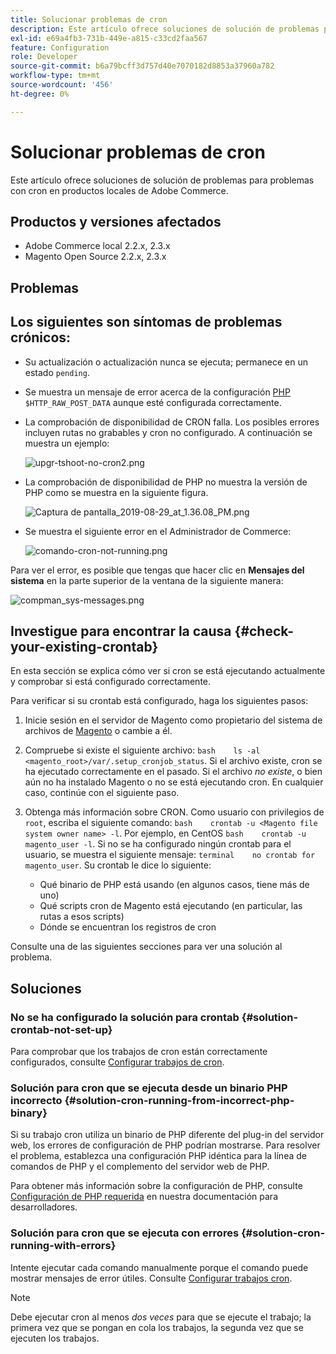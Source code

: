 ```yaml
---
title: Solucionar problemas de cron
description: Este artículo ofrece soluciones de solución de problemas para problemas con cron en productos locales de Adobe Commerce.
exl-id: e69a4fb3-731b-449e-a815-c33cd2faa567
feature: Configuration
role: Developer
source-git-commit: b6a79bcff3d757d40e7070182d8853a37960a782
workflow-type: tm+mt
source-wordcount: '456'
ht-degree: 0%

---
```


# Solucionar problemas de cron

Este artículo ofrece soluciones de solución de problemas para problemas con cron en productos locales de Adobe Commerce.

## Productos y versiones afectados

* Adobe Commerce local 2.2.x, 2.3.x
* Magento Open Source 2.2.x, 2.3.x

## Problemas

## Los siguientes son síntomas de problemas crónicos:

* Su actualización o actualización nunca se ejecuta; permanece en un estado `pending`.
* Se muestra un mensaje de error acerca de la configuración [PHP](https://glossary.magento.com/php) `$HTTP_RAW_POST_DATA` aunque esté configurada correctamente.
* La comprobación de disponibilidad de CRON falla. Los posibles errores incluyen rutas no grabables y cron no configurado. A continuación se muestra un ejemplo:

  ![upgr-tshoot-no-cron2.png](assets/upgr-tshoot-no-cron2.png)

* La comprobación de disponibilidad de PHP no muestra la versión de PHP como se muestra en la siguiente figura.

  ![Captura de pantalla_2019-08-29_at_1.36.08_PM.png](assets/Screen_Shot_2019-08-29_at_1.36.08_PM.png)

* Se muestra el siguiente error en el Administrador de Commerce:

  ![comando-cron-not-running.png](assets/compman-cron-not-running.png)

Para ver el error, es posible que tengas que hacer clic en **Mensajes del sistema** en la parte superior de la ventana de la siguiente manera:

![compman_sys-messages.png](assets/compman_sys-messages.png)

## Investigue para encontrar la causa {#check-your-existing-crontab}

En esta sección se explica cómo ver si cron se está ejecutando actualmente y comprobar si está configurado correctamente.

Para verificar si su crontab está configurado, haga los siguientes pasos:

1. Inicie sesión en el servidor de Magento como propietario del sistema de archivos de [Magento](https://devdocs.magento.com/guides/v2.3/install-gde/prereq/file-sys-perms-over.html) o cambie a él.
1. Compruebe si existe el siguiente archivo:    `bash    ls -al <magento_root>/var/.setup_cronjob_status`. Si el archivo existe, cron se ha ejecutado correctamente en el pasado. Si el archivo *no existe*, o bien aún no ha instalado Magento o no se está ejecutando cron. En cualquier caso, continúe con el siguiente paso.
1. Obtenga más información sobre CRON. Como usuario con privilegios de `root`, escriba el siguiente comando:    `bash    crontab -u <Magento file system owner name> -l`. Por ejemplo, en CentOS `bash    crontab -u magento_user -l`.  Si no se ha configurado ningún crontab para el usuario, se muestra el siguiente mensaje:    `terminal    no crontab for magento_user`. Su crontab le dice lo siguiente:

   * Qué binario de PHP está usando (en algunos casos, tiene más de uno)
   * Qué scripts cron de Magento está ejecutando (en particular, las rutas a esos scripts)
   * Dónde se encuentran los registros de cron

Consulte una de las siguientes secciones para ver una solución al problema.

## Soluciones

### No se ha configurado la solución para crontab {#solution-crontab-not-set-up}

Para comprobar que los trabajos de cron están correctamente configurados, consulte [Configurar trabajos de cron](https://devdocs.magento.com/guides/v2.3/install-gde/install/post-install-config.html#post-install-cron).

### Solución para cron que se ejecuta desde un binario PHP incorrecto {#solution-cron-running-from-incorrect-php-binary}

Si su trabajo cron utiliza un binario de PHP diferente del plug-in del servidor web, los errores de configuración de PHP podrían mostrarse. Para resolver el problema, establezca una configuración PHP idéntica para la línea de comandos de PHP y el complemento del servidor web de PHP.

Para obtener más información sobre la configuración de PHP, consulte [Configuración de PHP requerida](https://devdocs.magento.com/guides/v2.3/install-gde/prereq/php-settings.html) en nuestra documentación para desarrolladores.

### Solución para cron que se ejecuta con errores {#solution-cron-running-with-errors}

Intente ejecutar cada comando manualmente porque el comando puede mostrar mensajes de error útiles. Consulte [Configurar trabajos cron](https://devdocs.magento.com/guides/v2.3/install-gde/install/post-install-config.html#post-install-cron).

>[!NOTE]
>
>Debe ejecutar cron al menos *dos veces* para que se ejecute el trabajo; la primera vez que se pongan en cola los trabajos, la segunda vez que se ejecuten los trabajos.
